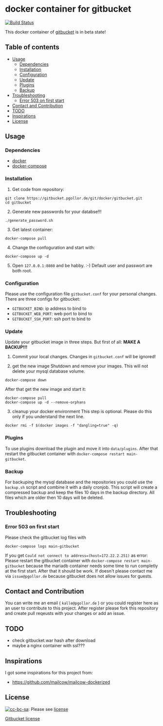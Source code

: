 # docker container for gitbucket

[![Build Status](https://jenkins.pgollor.de/job/gitbucket-docker/badge/icon)](https://jenkins.pgollor.de/job/gitbucket-docker/)

This docker container of [gitbucket](https://github.com/gitbucket/gitbucket.git) is in beta state!


## Table of contents 

  - [Usage](#section-id-5)
    - [Dependencies](#section-id-7)
    - [Installation](#section-id-11)
    - [Configuration](#section-id-38)
    - [Update](#section-id-46)
    - [Plugins](#section-id-71)
    - [Backup](#section-id-76)
  - [Troubleshooting](#section-id-82)
    - [Error 503 on first start](#section-id-84)
  - [Contact and Contribution](#section-id-95)
  - [TODO](#section-id-100)
  - [Inspirations](#section-id-105)
  - [License](#section-id-110)
  

<div id='section-id-5'/>

## Usage

<div id='section-id-7'/>

### Dependencies
- [docker](https://docs.docker.com/engine/installation/)
- [docker-compose](https://docs.docker.com/compose/install/)

<div id='section-id-11'/>

### Installation

1. Get code from repository:
```
git clone https://gitbucket.pgollor.de/git/docker/gitbucket.git
cd gitbucket
```

2. Generate new passwords for your databse!!!
```
./generate_password.sh
```

3. Get latest container:
```
docker-compose pull
```

4. Change the confoguration and start with:
```
docker-compose up -d
```

5. Open `127.0.0.1:8080` and be habby. :-)
Default user and passwort are both root.


<div id='section-id-38'/>

### Configuration
Please use the configuration file `gitbucket.conf` for your personal changes.
There are three configs for gitbucket:
- `GITBUCKET_BIND`: ip address to bind to
- `GITBUCKET_WEB_PORT`: web port to bind to
- `GITBUCKET_SSH_PORT`: ssh port to bind to


<div id='section-id-46'/>

### Update
Update your gitbucket image in three steps.
But first of all: **MAKE A BACKUP!!!**

1. Commit your local changes. Changes in `gitbucket.conf` will be ignored!

2. get the new image
Shutdown and remove your images. This will not delete your mysql database volume.
```
docker-compose down
```
After that get the new image and start it:
```
docker-compose pull
docker-compose up -d --remove-orphans
```

3. cleanup your docker environment
This step is optional. Please do this only if you understand the next line.
```
docker rmi -f $(docker images -f "dangling=true" -q)
```



<div id='section-id-71'/>

### Plugins
To use plugins download the plugin and move it into `data/plugins`.
After that restart the gitbucket container with `docker-compose restart main-gitbucket`.


<div id='section-id-76'/>

### Backup
For backuping the mysql database and the repositories you could use the `backup.sh` script and combine it with a daily cronjob.
This script will create a compressed backup and keep the files 10 days in the backup directory.
All files which are older then 10 days will be deleted.


<div id='section-id-82'/>

## Troubleshooting

<div id='section-id-84'/>

### Error 503 on first start
Please check the gitbucket log files with
```
docker-compose logs main-gitbucket
```
If you get `Could not connect to address=(host=172.22.2.251)` as error:
Please restart the gitbucket container with `docker-compose restart main-gitbucket` because the mariadb container needs some time to run completly at the first start.
After that it should be work.
If doesn't please contact me via `issue@pgollor.de` because gitbucket does not allow issues for guests.


<div id='section-id-95'/>

## Contact and Contribution
You can write me an email ( `kalle@pgollor.de` ) or you could register here as an user to contribute to this project.
After register please fork this repository and create pull reqeusts with your changes or add an issue.


<div id='section-id-100'/>

## TODO
- check gitbucket.war hash after download
- maybe a nginx container with ssl???


<div id='section-id-105'/>

## Inspirations
I got some inspirations for this project from:
- https://github.com/mailcow/mailcow-dockerized


<div id='section-id-110'/>

## License
[![cc-bc-sa](https://i.creativecommons.org/l/by-sa/4.0/88x31.png)](http://creativecommons.org/licenses/by-sa/4.0/): Please see [license](LICENSE.md)

[Gitbucket license](https://github.com/gitbucket/gitbucket/blob/master/LICENSE)
